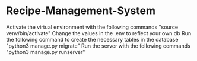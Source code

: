 # Recipe-Management-System
Activate the virtual environment with the following commands
"source venv/bin/activate"
Change the values in the .env to reflect your own db
Run the following command to create the necessary tables in the database
"python3 manage.py migrate"
Run the server with the following commands
"python3 manage.py runserver"
